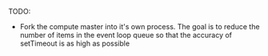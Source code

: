 TODO:
* Fork the compute master into it's own process. The goal is to reduce the
  number of items in the event loop queue so that the accuracy of setTimeout
  is as high as possible
